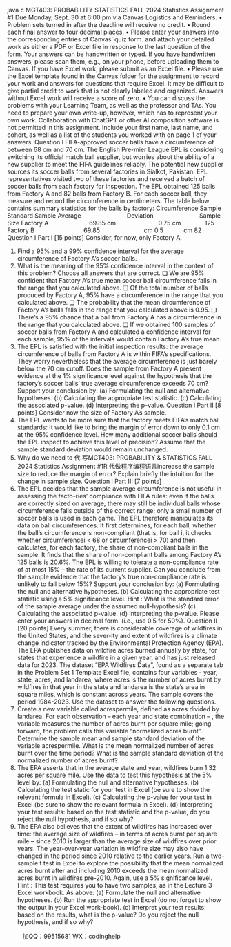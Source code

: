 java c
MGT403: PROBABILITY  STATISTICS
FALL 2024
Statistics Assignment #1
Due Monday, Sept. 30 at 6:00 pm via Canvas
Logistics and Reminders.
• Problem sets turned in after the deadline will receive no credit.
• Round each final answer to four decimal places.
• Please enter your answers into the corresponding entries of Canvas’ quiz form. and attach your detailed work as either a PDF or Excel file in response to the last question of the form. Your answers can be handwritten or typed. If you have handwritten answers, please scan them, e.g., on your phone, before uploading them to Canvas. If you have Excel work, please submit as an Excel file.
• Please use the Excel template found in the Canvas folder for the assignment to record your work and answers for questions that require Excel. It may be difficult to give partial credit to work that is not clearly labeled and organized. Answers without Excel work will receive a score of zero.
• You can discuss the problems with your Learning Team, as well as the professor and TAs. You need to prepare your own write-up, however, which has to represent your own work. Collaboration with ChatGPT or other AI composition software is not permitted in this assignment. Include your first name, last name, and cohort, as well as a list of the students you worked with on page 1 of your answers.
Question I
FIFA-approved soccer balls have a circumference of between 68 cm and 70 cm. The English Pre-mier League EPL is considering switching its official match ball supplier, but worries about the ability of a new supplier to meet the FIFA guidelines reliably. The potential new supplier sources its soccer balls from several factories in Sialkot, Pakistan. EPL representatives visited two of these factories and received a batch of soccer balls from each factory for inspection.
The EPL obtained 125 balls from Factory A and 82 balls from Factory B. For each soccer ball, they measure and record the circumference in centimeters. The table below contains summary statistics for the balls by factory:
Circumference
Sample Standard
Sample Average                           Deviation                           Sample Size
Factory A                        69.85 cm                         0.75 cm              125
Factory B                             69.85                          cm 0.5            cm 82
Question I Part I [15 points]
Consider, for now, only Factory A.
1. Find a 95% and a 99% confidence interval for the average circumference of Factory A’s soccer balls.
2. What is the meaning of the 95% confidence interval in the context of this problem? Choose all answers that are correct.
❏ We are 95% confident that Factory A’s true mean soccer ball circumference falls in the range that you calculated above.
❏ Of the total number of balls produced by Factory A, 95% have a circumference in the range that you calculated above.
❏ The probability that the mean circumference of Factory A’s balls falls in the range that you calculated above is 0.95.
❏ There’s a 95% chance that a ball from Factory A has a circumference in the range that you calculated above.
❏ If we obtained 100 samples of soccer balls from Factory A and calculated a confidence interval for each sample, 95% of the intervals would contain Factory A’s true mean.
3. The EPL is satisfied with the initial inspection results: the average circumference of balls from Factory A is within FIFA’s specifications. They worry nevertheless that the average circumference is just barely below the 70 cm cutoff. Does the sample from Factory A present evidence at the 1% significance level against the hypothesis that the factory’s soccer balls’ true average circumference exceeds 70 cm? Support your conclusion by:
(a) Formulating the null and alternative hypotheses.
(b) Calculating the appropriate test statistic.
(c) Calculating the associated p-value.
(d) Interpreting the p-value.
Question I Part II [8 points]
Consider now the size of Factory A’s sample.
4. The EPL wants to be more sure that the factory meets FIFA’s match ball standards: It would like to bring the margin of error down to only 0.1 cm at the 95% confidence level.
How many additional soccer balls should the EPL inspect to achieve this level of precision? Assume that the sample standard deviation would remain unchanged.
5. Why do we need to 代 写MGT403: PROBABILITY & STATISTICS FALL 2024 Statistics Assignment #1R
代做程序编程语言increase the sample size to reduce the margin of error? Explain briefly the intuition for the change in sample size.
Question I Part III [7 points]
7. The EPL decides that the sample average circumference is not useful in assessing the facto-ries’ compliance with FIFA rules: even if the balls are correctly sized on average, there may still be individual balls whose circumference falls outside of the correct range; only a small number of soccer balls is used in each game.
The EPL therefore manipulates its data on ball circumferences. It first determines, for each ball, whether the ball’s circumference is non-compliant (that is, for ball i, it checks whether circumferencei < 68 or circumferencei > 70) and then calculates, for each factory, the share of non-compliant balls in the sample.
It finds that the share of non-compliant balls among Factory A’s 125 balls is 20.6%. The EPL is willing to tolerate a non-compliance rate of at most 15% – the rate of its current supplier. Can you conclude from the sample evidence that the factory’s true non-compliance rate is unlikely to fall below 15%? Support your conclusion by:
(a) Formulating the null and alternative hypotheses.
(b) Calculating the appropriate test statistic using a 5% significance level. Hint : What is the standard error of the sample average under the assumed null-hypothesis?
(c) Calculating the associated p-value.
(d) Interpreting the p-value.
Please enter your answers in decimal form. (i.e., use 0.5 for 50%).
Question II [20 points]
Every summer, there is considerable coverage of wildfires in the United States, and the sever-ity and extent of wildfires is a climate change indicator tracked by the Environmental Protection Agency (EPA).
The EPA publishes data on wildfire acres burned annually by state, for states that experience a wildfire in a given year, and has just released data for 2023. The dataset ”EPA Wildfires Data”, found as a separate tab in the Problem Set 1 Template Excel file, contains four variables - year, state, acres, and landarea, where acres is the number of acres burnt by wildfires in that year in the state and landarea is the state’s area in square miles, which is constant across years. The sample covers the period 1984-2023.
Use the dataset to answer the following questions.
1. Create a new variable called acrespermile, defined as acres divided by landarea. For each observation – each year and state combination – , the variable measures the number of acres burnt per square mile; going forward, the problem calls this variable “normalized acres burnt”. Determine the sample mean and sample standard deviation of the variable acrespermile. What is the mean normalized number of acres burnt over the time period? What is the sample standard deviation of the normalized number of acres burnt?
2. The EPA asserts that in the average state and year, wildfires burn 1.32 acres per square mile. Use the data to test this hypothesis at the 5% level by:
(a) Formulating the null and alternative hypotheses.
(b) Calculating the test static for your test in Excel (be sure to show the relevant formula in Excel).
(c) Calculating the p-value for your test in Excel (be sure to show the relevant formula in Excel).
(d) Interpreting your test results: based on the test statistic and the p-value, do you reject the null hypothesis, and if so why?
3. The EPA also believes that the extent of wildfires has increased over time: the average size of wildfires – in terms of acres burnt per square mile – since 2010 is larger than the average size of wildfires over prior years. The year-over-year variation in wildfire size may also have changed in the period since 2010 relative to the earlier years. Run a two-sample t test in Excel to explore the possibility that the mean normalized acres burnt after and including 2010 exceeds the mean normalized acres burnt in wildfires pre-2010. Again, use a 5% significance level.
Hint : This test requires you to have two samples, as in the Lecture 3 Excel workbook.
As above:
(a) Formulate the null and alternative hypotheses.
(b) Run the appropriate test in Excel (do not forget to show the output in your Excel work-book).
(c) Interpret your test results: based on the results, what is the p-value? Do you reject the null hypothesis, and if so why?





         
加QQ：99515681  WX：codinghelp
